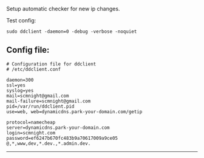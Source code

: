 Setup automatic checker for new ip changes.

Test config:

    sudo ddclient -daemon=0 -debug -verbose -noquiet
    
    

Config file:
------
	# Configuration file for ddclient
	# /etc/ddclient.conf

	daemon=300
	ssl=yes
	syslog=yes
	mail=scmnight@gmail.com
	mail-failure=scmnight@gmail.com
	pid=/var/run/ddclient.pid
	use=web, web=dynamicdns.park-your-domain.com/getip

	protocol=namecheap
	server=dynamicdns.park-your-domain.com
	login=scmnight.com
	password=ef6247b670fc483b9a70617009a9ce05
	@,*,www,dev,*.dev.,*.admin.dev.
----